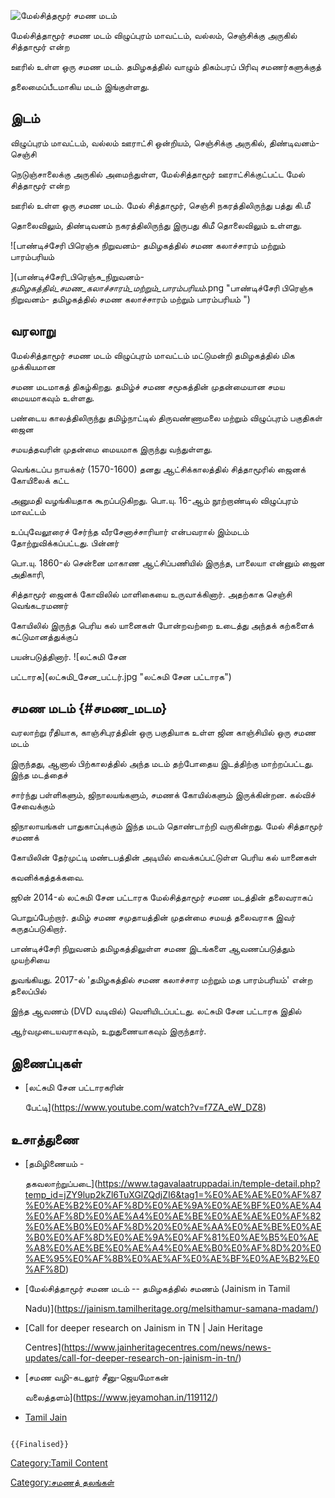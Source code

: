 ![மேல்சித்தமூர் சமண மடம்](மேல்சித்தாமூர்_சமண_மடம்.jpg "மேல்சித்தமூர் சமண மடம்")
மேல்சித்தாமூர் சமண மடம் விழுப்புரம் மாவட்டம், வல்லம், செஞ்சிக்கு அருகில் சித்தாமூர் என்ற
ஊரில் உள்ள ஒரு சமண மடம். தமிழகத்தில் வாழும் திகம்பரப் பிரிவு சமணர்களுக்குத்
தலைமைப்பீடமாகிய மடம் இங்குள்ளது.

## இடம்

விழுப்புரம் மாவட்டம், வல்லம் ஊராட்சி ஒன்றியம், செஞ்சிக்கு அருகில், திண்டிவனம்-செஞ்சி
நெடுஞ்சாலைக்கு அருகில் அமைந்துள்ள, மேல்சித்தாமூர் ஊராட்சிக்குட்பட்ட மேல் சித்தாமூர் என்ற
ஊரில் உள்ள ஒரு சமண மடம். மேல் சித்தாமூர், செஞ்சி நகரத்திலிருந்து பத்து கி.மீ
தொலைவிலும், திண்டிவனம் நகரத்திலிருந்து இருபது கிமீ தொலைவிலும் உள்ளது.
![பாண்டிச்சேரி பிரெஞ்சு நிறுவனம்- தமிழகத்தில் சமண கலாச்சாரம் மற்றும் பாரம்பரியம்
](பாண்டிச்சேரி_பிரெஞ்சு_நிறுவனம்-_தமிழகத்தில்_சமண_கலாச்சாரம்_மற்றும்_பாரம்பரியம்_.png "பாண்டிச்சேரி பிரெஞ்சு நிறுவனம்- தமிழகத்தில் சமண கலாச்சாரம் மற்றும் பாரம்பரியம் ")

## வரலாறு

மேல்சித்தாமூர் சமண மடம் விழுப்புரம் மாவட்டம் மட்டுமன்றி தமிழகத்தில் மிக முக்கியமான
சமண மடமாகத் திகழ்கிறது. தமிழ்ச் சமண சமூகத்தின் முதன்மையான சமய மையமாகவும் உள்ளது.
பண்டைய காலத்திலிருந்து தமிழ்நாட்டில் திருவண்ணாமலை மற்றும் விழுப்புரம் பகுதிகள் ஜைன
சமயத்தவரின் முதன்மை மையமாக இருந்து வந்துள்ளது.

வெங்கடப்ப நாயக்கர் (1570-1600) தனது ஆட்சிக்காலத்தில் சித்தாமூரில் ஜைனக் கோயிலைக் கட்ட
அனுமதி வழங்கியதாக கூறப்படுகிறது. பொ.யு. 16-ஆம் நூற்றாண்டில் விழுப்புரம் மாவட்டம்
உப்புவேலூரைச் சேர்ந்த வீரசேனாச்சாரியார் என்பவரால் இம்மடம் தோற்றுவிக்கப்பட்டது. பின்னர்
பொ.யு. 1860-ல் சென்னை மாகாண ஆட்சிப்பணியில் இருந்த, பாலையா என்னும் ஜைன அதிகாரி,
சித்தாமூர் ஜைனக் கோவிலில் மாளிகையை உருவாக்கினார். அதற்காக செஞ்சி வெங்கடரமணர்
கோயிலில் இருந்த பெரிய கல் யானைகள் போன்றவற்றை உடைத்து அந்தக் கற்களைக் கட்டுமானத்துக்குப்
பயன்படுத்தினார். ![லட்சுமி சேன
பட்டாரக](லட்சுமி_சேன_பட்டர்.jpg "லட்சுமி சேன பட்டாரக")

## சமண மடம் {#சமண_மடம}

வரலாற்று ரீதியாக, காஞ்சிபுரத்தின் ஒரு பகுதியாக உள்ள ஜின காஞ்சியில் ஒரு சமண மடம்
இருந்தது, ஆனால் பிற்காலத்தில் அந்த மடம் தற்போதைய இடத்திற்கு மாற்றப்பட்டது. இந்த மடத்தைச்
சார்ந்து பள்ளிகளும், ஜிநாலயங்களும், சமணக் கோயில்களும் இருக்கின்றன. கல்விச் சேவைக்கும்
ஜிநாலாயங்கள் பாதுகாப்புக்கும் இந்த மடம் தொண்டாற்றி வருகின்றது. மேல் சித்தாமூர் சமணக்
கோயிலின் தேர்முட்டி மண்டபத்தின் அடியில் வைக்கப்பட்டுள்ள பெரிய கல் யானைகள்
கவனிக்கத்தக்கவை.

ஜூன் 2014-ல் லட்சுமி சேன பட்டாரக மேல்சித்தாமூர் சமண மடத்தின் தலைவராகப்
பொறுப்பேற்றார். தமிழ் சமண சமுதாயத்தின் முதன்மை சமயத் தலைவராக இவர் கருதப்படுகிறார்.
பாண்டிச்சேரி நிறுவனம் தமிழகத்திலுள்ள சமண இடங்களை ஆவணப்படுத்தும் முயற்சியை
துவங்கியது. 2017-ல் 'தமிழகத்தில் சமண கலாச்சார மற்றும் மத பாரம்பரியம்' என்ற தலைப்பில்
இந்த ஆவணம் (DVD வடிவில்) வெளியிடப்பட்டது. லட்சுமி சேன பட்டாரக இதில்
ஆர்வமுடையவராகவும், உறுதுணையாகவும் இருந்தார்.

## இணைப்புகள்

-   [லட்சுமி சேன பட்டாரகரின்
    பேட்டி](https://www.youtube.com/watch?v=f7ZA_eW_DZ8)

## உசாத்துணை

-   [தமிழிணையம் -
    தகவலாற்றுப்படை](https://www.tagavalaatruppadai.in/temple-detail.php?temp_id=jZY9lup2kZl6TuXGlZQdjZI6&tag1=%E0%AE%AE%E0%AF%87%E0%AE%B2%E0%AF%8D%E0%AE%9A%E0%AE%BF%E0%AE%A4%E0%AF%8D%E0%AE%A4%E0%AE%BE%E0%AE%AE%E0%AF%82%E0%AE%B0%E0%AF%8D%20%E0%AE%AA%E0%AE%BE%E0%AE%B0%E0%AF%8D%E0%AE%9A%E0%AF%81%E0%AE%B5%E0%AE%A8%E0%AE%BE%E0%AE%A4%E0%AE%B0%E0%AF%8D%20%E0%AE%95%E0%AF%8B%E0%AE%AF%E0%AE%BF%E0%AE%B2%E0%AF%8D)
-   [மேல்சித்தாமூர் சமண மடம் -- தமிழகத்தில் சமணம் (Jainism in Tamil
    Nadu)](https://jainism.tamilheritage.org/melsithamur-samana-madam/)
-   [Call for deeper research on Jainism in TN \| Jain Heritage
    Centres](https://www.jainheritagecentres.com/news/news-updates/call-for-deeper-research-on-jainism-in-tn/)
-   [சமண வழி-கடலூர் சீனு-ஜெயமோகன்
    வலைத்தளம்](https://www.jeyamohan.in/119112/)
-   [Tamil Jain](https://stringfixer.com/nl/Tamil_Jain)

```{=mediawiki}
{{Finalised}}
```
[Category:Tamil Content](Category:Tamil_Content "wikilink")
[Category:சமணத் தலங்கள்](Category:சமணத்_தலங்கள் "wikilink")
